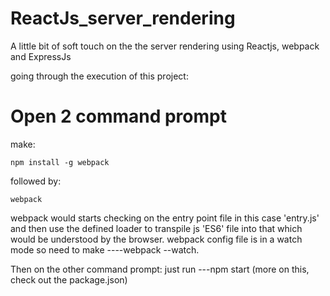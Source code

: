 # ReactJs_server_rendering
A little bit of soft touch on the the server rendering using Reactjs, webpack and ExpressJs 

going through the execution of this project:

# Open 2 command prompt
make:
```
npm install -g webpack 
```
followed by:
```
webpack
```
webpack would starts checking on the entry point file in this case 'entry.js' 
and then use the defined loader to transpile js 'ES6' file 
into that which would be understood by the browser.
webpack config file is in a watch mode so need to make
----webpack --watch.

Then on the other command prompt:
just run ---npm start (more on this, check out the package.json)



